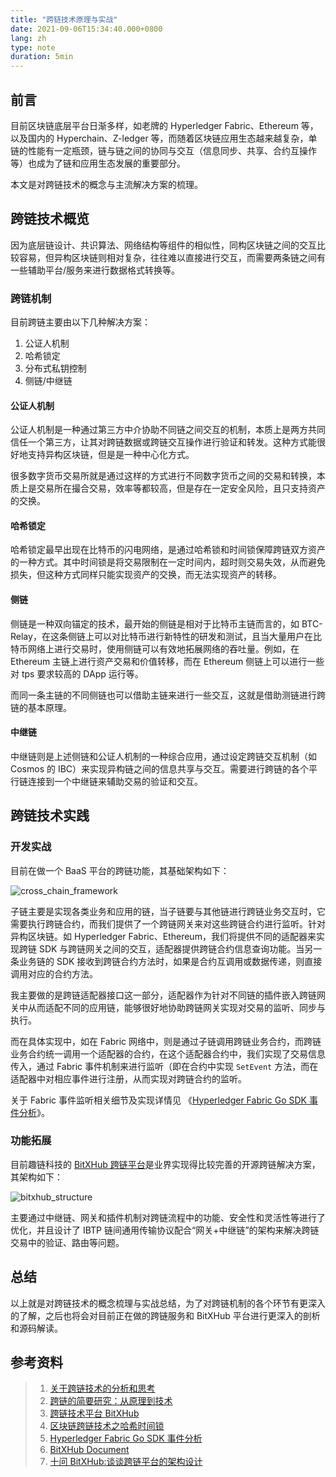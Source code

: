 ```yaml
---
title: "跨链技术原理与实战"
date: 2021-09-06T15:34:40.000+0800
lang: zh
type: note
duration: 5min
---
```


## 前言

目前区块链底层平台日渐多样，如老牌的 Hyperledger Fabric、Ethereum 等，以及国内的 Hyperchain、Z-ledger 等，而随着区块链应用生态越来越复杂，单链的性能有一定瓶颈，链与链之间的协同与交互（信息同步、共享、合约互操作等）也成为了链和应用生态发展的重要部分。

本文是对跨链技术的概念与主流解决方案的梳理。

## 跨链技术概览

因为底层链设计、共识算法、网络结构等组件的相似性，同构区块链之间的交互比较容易，但异构区块链则相对复杂，往往难以直接进行交互，而需要两条链之间有一些辅助平台/服务来进行数据格式转换等。

### 跨链机制

目前跨链主要由以下几种解决方案：

1. 公证人机制
2. 哈希锁定
3. 分布式私钥控制
4. 侧链/中继链

#### 公证人机制

公证人机制是一种通过第三方中介协助不同链之间交互的机制，本质上是两方共同信任一个第三方，让其对跨链数据或跨链交互操作进行验证和转发。这种方式能很好地支持异构区块链，但是是一种中心化方式。

很多数字货币交易所就是通过这样的方式进行不同数字货币之间的交易和转换，本质上是交易所在撮合交易，效率等都较高，但是存在一定安全风险，且只支持资产的交换。

#### 哈希锁定

哈希锁定最早出现在比特币的闪电网络，是通过哈希锁和时间锁保障跨链双方资产的一种方式。其中时间锁是将交易限制在一定时间内，超时则交易失效，从而避免损失，但这种方式同样只能实现资产的交换，而无法实现资产的转移。

#### 侧链

侧链是一种双向锚定的技术，最开始的侧链是相对于比特币主链而言的，如 BTC-Relay，在这条侧链上可以对比特币进行新特性的研发和测试，且当大量用户在比特币网络上进行交易时，使用侧链可以有效地拓展网络的吞吐量。例如，在 Ethereum 主链上进行资产交易和价值转移，而在 Ethereum 侧链上可以进行一些对 tps 要求较高的 DApp 运行等。

而同一条主链的不同侧链也可以借助主链来进行一些交互，这就是借助测链进行跨链的基本原理。

#### 中继链

中继链则是上述侧链和公证人机制的一种综合应用，通过设定跨链交互机制（如 Cosmos 的 IBC）来实现异构链之间的信息共享与交互。需要进行跨链的各个平行链连接到一个中继链来辅助交易的验证和交互。

## 跨链技术实践

### 开发实战

目前在做一个 BaaS 平台的跨链功能，其基础架构如下：

![cross_chain_framework](https://image.pseudoyu.com/images/cross_chain_framework.png)

子链主要是实现各类业务和应用的链，当子链要与其他链进行跨链业务交互时，它需要执行跨链合约，而我们提供了一个跨链网关来对这些跨链合约进行监听。针对异构区块链。如 Hyperledger Fabric、Ethereum，我们将提供不同的适配器来实现跨链 SDK 与跨链网关之间的交互，适配器提供跨链合约信息查询功能。当另一条业务链的 SDK 接收到跨链合约方法时，如果是合约互调用或数据传递，则直接调用对应的合约方法。

我主要做的是跨链适配器接口这一部分，适配器作为针对不同链的插件嵌入跨链网关中从而适配不同的应用链，能够很好地协助跨链网关实现对交易的监听、同步与执行。

而在具体实现中，如在 Fabric 网络中，则是通过子链调用跨链业务合约，而跨链业务合约统一调用一个适配器的合约，在这个适配器合约中，我们实现了交易信息传入，通过 Fabric 事件机制来进行监听（即在合约中实现 `SetEvent` 方法，而在适配器中对相应事件进行注册，从而实现对跨链合约的监听。

关于 Fabric 事件监听相关细节及实现详情见 《[Hyperledger Fabric Go SDK 事件分析](https://www.pseudoyu.com/zh/2021/09/01/blockchain_hyperledger_fabric_gosdk_event/)》。

### 功能拓展

目前趣链科技的 [BitXHub 跨链平台](https://meshplus.github.io/bitxhub/bitxhub/introduction/summary/)是业界实现得比较完善的开源跨链解决方案，其架构如下：

![bitxhub_structure](https://image.pseudoyu.com/images/bitxhub_structure.png)

主要通过中继链、网关和插件机制对跨链流程中的功能、安全性和灵活性等进行了优化，并且设计了 IBTP 链间通用传输协议配合“网关+中继链”的架构来解决跨链交易中的验证、路由等问题。

## 总结

以上就是对跨链技术的概念梳理与实战总结，为了对跨链机制的各个环节有更深入的了解，之后也将会对目前正在做的跨链服务和 BitXHub 平台进行更深入的剖析和源码解读。

## 参考资料

> 1. [关于跨链技术的分析和思考](https://tech.hyperchain.cn/blockchain-interoperability/)
> 2. [跨链的简要研究：从原理到技术](https://zhuanlan.zhihu.com/p/92667917)
> 3. [跨链技术平台 BitXHub](https://github.com/gocn/opentalk/tree/main/PhaseTen_BitXHub)
> 4. [区块链跨链技术之哈希时间锁](https://yuanxuxu.com/2020/08/05/区块链跨链技术之哈希时间锁/)
> 5. [Hyperledger Fabric Go SDK 事件分析](https://www.pseudoyu.com/zh/2021/09/01/blockchain_hyperledger_fabric_gosdk_event/)
> 6. [BitXHub Document](https://meshplus.github.io/bitxhub/bitxhub/introduction/summary/)
> 7. [十问 BitXHub:谈谈跨链平台的架构设计](https://tech.hyperchain.cn/bitxhub-design-thinking/)
